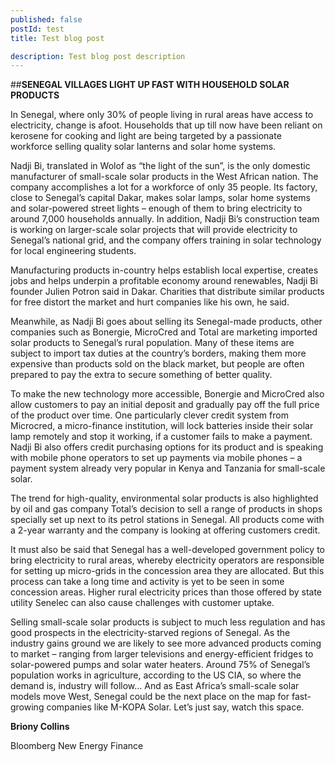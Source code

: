 ```yaml
---
published: false 
postId: test
title: Test blog post

description: Test blog post description
---
```

##<b>SENEGAL VILLAGES LIGHT UP FAST WITH HOUSEHOLD SOLAR PRODUCTS</b>

In Senegal, where only 30% of people living in rural areas have access to electricity, change is afoot.  Households that up till now have been reliant on kerosene for cooking and light are being targeted by a passionate workforce selling quality solar lanterns and solar home systems. 

Nadji Bi, translated in Wolof as “the light of the sun”, is the only domestic manufacturer of small-scale solar products in the West African nation. The company accomplishes a lot for a workforce of only 35 people. Its factory, close to Senegal’s capital Dakar, makes solar lamps, solar home systems and solar-powered street lights – enough of them to bring electricity to around 7,000 households annually. In addition, Nadji Bi’s construction team is working on larger-scale solar projects that will provide electricity to Senegal’s national grid, and the company offers training in solar technology for local engineering students. 

Manufacturing products in-country helps establish local expertise, creates jobs and helps underpin a profitable economy around renewables, Nadji Bi founder Julien Potron said in Dakar. Charities that distribute similar products for free distort the market and hurt companies like his own, he said. 

Meanwhile, as Nadji Bi goes about selling its Senegal-made products, other companies such as Bonergie, MicroCred and Total are marketing imported solar products to Senegal’s rural population. Many of these items are subject to import tax duties at the country’s borders, making them more expensive than products sold on the black market, but people are often prepared to pay the extra to secure something of better quality. 

To make the new technology more accessible, Bonergie and MicroCred also allow customers to pay an initial deposit and gradually pay off the full price of the product over time. One particularly clever credit system from Microcred, a micro-finance institution, will lock batteries inside their solar lamp remotely and stop it working, if a customer fails to make a payment. Nadji Bi also offers credit purchasing options for its product and is speaking with mobile phone operators to set up payments via mobile phones – a payment system already very popular in Kenya and Tanzania for small-scale solar. 

The trend for high-quality, environmental solar products is also highlighted by oil and gas company Total’s decision to sell a range of products in shops specially set up next to its petrol stations in Senegal. All products come with a 2-year warranty and the company is looking at offering customers credit.

It must also be said that Senegal has a well-developed government policy to bring electricity to rural areas, whereby electricity operators are responsible for setting up micro-grids in the concession area they are allocated. But this process can take a long time and activity is yet to be seen in some concession areas. Higher rural electricity prices than those offered by state utility Senelec can also cause challenges with customer uptake.

Selling small-scale solar products is subject to much less regulation and has good prospects in the electricity-starved regions of Senegal. As the industry gains ground we are likely to see more advanced products coming to market – ranging from larger televisions and energy-efficient fridges to solar-powered pumps and solar water heaters. Around 75% of Senegal’s population works in agriculture, according to the US CIA, so where the demand is, industry will follow…  And as East Africa’s small-scale solar models move West, Senegal could be the next place on the map for fast-growing companies like M-KOPA Solar. Let’s just say, watch this space.

**Briony Collins**

Bloomberg New Energy Finance
